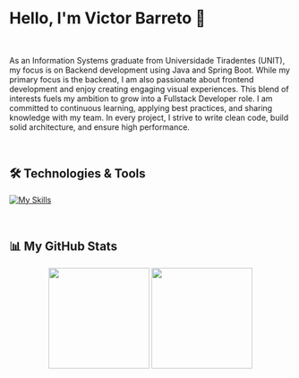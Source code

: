 # Hello, I'm Victor Barreto 👋

<br>

As an Information Systems graduate from Universidade Tiradentes (UNIT), my focus is on Backend development using Java and Spring Boot.
While my primary focus is the backend, I am also passionate about frontend development and enjoy creating engaging visual experiences. This blend of interests fuels my ambition to grow into a Fullstack Developer role.
I am committed to continuous learning, applying best practices, and sharing knowledge with my team. In every project, I strive to write clean code, build solid architecture, and ensure high performance.

<br>

## 🛠️ Technologies & Tools

[![My Skills](https://skillicons.dev/icons?i=java,spring,python,javascript,html,css,react,mysql,git)](https://skillicons.dev)

<br>

## 📊 My GitHub Stats

<p align="center">
  <img height="180em" src="https://github-readme-stats.vercel.app/api?username=V1ct0rSb&show_icons=true&theme=tokyonight&include_all_commits=true&count_private=true"/>
  <img height="180em" src="https://github-readme-stats.vercel.app/api/top-langs/?username=V1ct0rSb&layout=compact&langs_count=7&theme=tokyonight"/>
</p>

